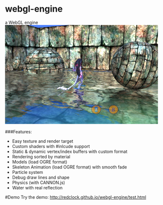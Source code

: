 webgl-engine
============

a WebGL engine
![Screen1](http://github.com/redclock/webgl-engine/raw/master/screen.png)

###Features:
  * Easy texture and render target
  * Custom shaders with #inlcude support
  * Static & dynamic vertex/index buffers with custom format
  * Rendering sorted by material
  * Models (load OGRE format)
  * Skeleton Animation (load OGRE format) with smooth fade
  * Particle system
  * Debug draw lines and shape
  * Physics (with CANNON.js)
  * Water with real reflection

#Demo
Try the demo:
http://redclock.github.io/webgl-engine/test.html
